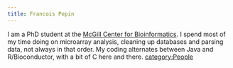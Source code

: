 ```yaml
---
title: Francois Pepin
---
```


I am a PhD student at the [McGill Center for
Bioinformatics](http://www.mcb.mcgill.ca). I spend most of my time doing
on microarray analysis, cleaning up databases and parsing data, not
always in that order. My coding alternates between Java and
R/Bioconductor, with a bit of C here and there. <category:People>
